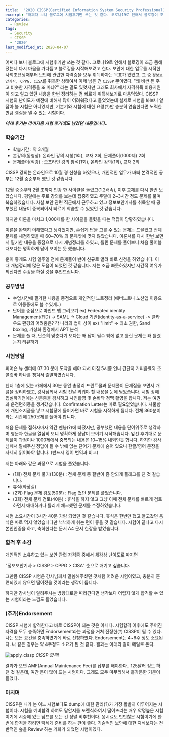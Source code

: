```yaml
---
title:  "2020 CISSP(Certified Information System Security Professional) 합격후기"
excerpt: "어쩌다 보니 블로그에 시험후기만 쓰는 것 같다. 코로나19로 인해서 블로깅이 조금 뜸해졌는데 다시 마음을 가다듬고 블로깅을 시작해보려고 한다."
categories:
  - Review
tags:
  - Security
  - CISSP
  - '2020'
last_modified_at: 2020-04-07
---
```


어쩌다 보니 블로그에 시험후기만 쓰는 것 같다. 코로나19로 인해서 블로깅이 조금 뜸해졌는데 다시 마음을 가다듬고 블로깅을 시작해보려고 한다. 보안에 대한 업무를 시작한 사회초년생때부터 보안에 관련한 자격증을 모두 취득하자는 목표가 있었고, 그 중 `정보보안기사, CPPG, CISA`를 취득한 상태여서 이제 남은 건 `CISSP` 뿐이였다. "왜 비싼 돈 주고 비슷한 자격증을 또 따냐?" 라는 말도 있엇지만 그래도 회사에서 자격취득 비용지원이 되고 알고 있던 내용을 한번 정리하는 겸 빠르게 취득해보기로 마음먹었다. CISSP 시험의 난이도가 예전에 비해서 많이 어려워졌다고 들었었는데 실제로 시험을 봐보니 얕잡아 볼 시험은 아니였지만, 기본기와 시험에 대한 요령(?)만 충분히 연습한다면 노력한 만큼 결실을 낼 수 있는 시험이다.

***아래 후기는 라이지움 시험 후기에도 남겼던 내용입니다..***

### 학습기간
- 학습기간 : 약 3개월
- 본강의(동영상): 온라인 강의 시청(1회), 교재 2회, 문제풀이(1000제) 2회
- 문제풀이(직강) : 오프라인 강의 참석(1회), 온라인 강의(1회), 교재 2회

CISSP 강의는 온라인으로 10월 경 신청을 하였으나, 개인적인 업무가 바빠 본격적인 공부는 12월 중순부터 했던 것 같습니다.

12월 중순부터 2월 초까지 인강 한 사이클을 돌렸고(1.2배속), 이후 교재를 다시 한번 보았습니다. 평일에는 주로 강의를 보는데 집중하였고 주말에 2~3시간 정도 문제를 풀며 복습하였습니다. 사실 보안 관련 직군에서 근무하고 있고 정보보안기사를 취득할 때 공부했던 내용이 중복되어서 빠르게 학습할 수 있었던 것 같습니다.

하지만 이론을 마치고 1,000제를 한 사이클을 돌렸을 때는 적잖이 당황하였습니다.

이론을 완벽히 이해했다고 생각했지만, 손쉽게 답을 고를 수 있는 문제는 드물었고 전체 문제를 채점하였을 때 60~70% 의 문제밖에 맞지 않았습니다. 이론서를 다시 한번 보면서 필기한 내용을 중점으로 다시 개념정리를 하였고, 틀린 문제를 풀어보니 처음 풀어볼 때보다는 명확하게 답이 보이는 듯 했습니다.

운이 좋게도 시험 일주일 전에 문제풀이 반이 신규로 열려 바로 신청을 하였습니다. 이 때 개념정리에 많은 도움이 되었던 것 같습니다. 저는 조금 빠듯하였지만 시간적 여유가 되신다면 수강을 하실 것을 추천드립니다.

### 공부방법

- 수업시간에 필기한 내용을 중점으로 개인적인 노트정리 (에버노트나 노션앱 이용으로 이동중에도 볼 수있게..)
- 단어를 중점으로 마인드 맵 그려보기
ex) Federated identity Management(FID) -> SAML -> Cloud 기반(identity-as-a-service) -> 클라우드 환경의 어려움은? 각 나라의 법이 상이
ex) "limit" => 최소 권한, Sand boxing, 가상화 환경에서 APT 분석
- 문제를 풀 때, 단순히 맞춘다기 보다는 왜 답이 될수 밖에 없고 틀린 문제는 왜 틀렸는지 리뷰하기

### 시험당일

피어슨 뷰 센터에 07:30 분에 도착을 해야 되서 아침 5시쯤 인나 간단히 커피음료와 초콜릿바 하나를 챙겨서 출발하였습니다.

센터 1층에 있는 카페에서 30분 동안 총정리 프린트물과 문제풀이 문제집을 보면서 개념을 정리하였고, 강사님께서 시험 전날 외워야 할 내용을 눈에 담았습니다. 시험 장에 입실하기전에는 신분증을 검사하고 사진촬영 및 손바닥 정맥 촬영을 합니다. 저는 여권과 운전면허증을 챙겨갔습니다. Confirmation Letter는 따로 필요없었습니다. 사물함에 개인소지품을 넣고 시험장에 들어가면 바로 시험을 시작하게 됩니다. 전체 360분이라는 시간에 250문제를 풀어야 합니다.

처음 문제를 접하자마자 약간 멘붕(?)에 빠졌지만, 공부했던 내용을 단어위주로 생각하며 영문과 한글을 열심히 보니 명확하게 정답이 보이기 시작해습니다. 앞선 후기대로 문제풀이 과정이나 1000제에서 중복되는 내용은 10~15% 내외인듯 합니다. 하지만 강사님께서 말해주신 정답이 될 수 밖에 없는 단어가 문제에 숨어 있으니 한글/영어 문장을 자세히 읽어봐야 합니다. (반드시 영어 번역과 비교)

저는 아래와 같은 과정으로 시험을 풀었습니다.

- (1회) 전체 문제 풀기(130분) : 전체 문제 중 절반이 좀 안되게 플래그를 친 것 같습니다.
- 휴식(화장실)
- (2회) Flag 문제 검토(50분) : Flag 쳤던 문제를 풀었습니다.
- (3회) 전체 문제 검토(40분) : 휴식을 하지 않고 그냥 이때 전체 문제를 빠르게 검토하면서 애매하거나 틀리게 체크했던 문제를 수정하였습니다.

시험 소요시간이 3시간 40분 가량 되었던 것 같습니다. 휴식은 한번만 했고 들고갔던 음식은 따로 먹지 않았습니다만 넉넉하게 쉬는 편이 좋을 것 같습니다. 시험이 끝나고 다시 본인인증을 하고, 축하한다는 문서 A4 문서 한장을 받았습니다.

### 합격 후 소감

개인적인 소유하고 있는 보안 관련 자격증 중에서 체감상 난이도로 따지면

"정보보안기사 > CISSP > CPPG > CISA" 순으로 매기고 싶습니다.

그만큼 CISSP 시험은 강사님께서 말씀해주셨던 것처럼 어려운 시험이였고, 충분히 훈련되있지 않으면 떨어졌을 것이라는 생각이 듭니다.

하지만 강사님이 알려주시는 방향대로만 따라간다면 생각보다 어렵지 않게 합격할 수 있는 시험이라는 느낌도 들었습니다.

### (추가)Endorsement

CISSP 시험에 합격한다고 바로 CISSP이 되는 것은 아니다. 시험합격 이후에도 주어진 자격을 모두 충족하면 Endorsement라는 과정을 거쳐 진정한(?) CISSP이 될 수 있다. 나는 모든 요건을 충족하였기에 바로 신청하였다. Endorsement는 4~6주 정도 소요된다. 나 같은 경우는 약 4주정도 소요가 된 것 같다. 결과는 아래와 같이 메일로 온다.

![apply_cissp]({{site.url}}/assets/images/2020/04/apply-cissp.png)
*CISSP 합격!*

결과가 오면 AMF(Annual Maintenance Fee)를 납부를 해야한다.. 125달러 정도 하던 것 같은데, 여간 돈이 많이 드는 시험이다. 그래도 모두 마무리해서 홀가분한 기분이 들었다.

### 마치며
CISSP은 내가 본 여느 시험보다도 dump에 대한 관리(?)가 가장 활발히 이루어지는 시험이다. 시험을 예비합격 하여도 답안지를 포렌식하여서 떨어뜨리는 매우 악명높은 시험이기에 시중에 있는 덤프를 보는 건 정말 비추천이다. 응시료도 만만찮은 시험이기에 한번에 합격을 하려면 빡세게 준비를 하는 편이 좋다. 기술적인 보안에 대한 지식보다는 전반적인 숲을 Review 하는 기회가 되었던 시험이였다.
